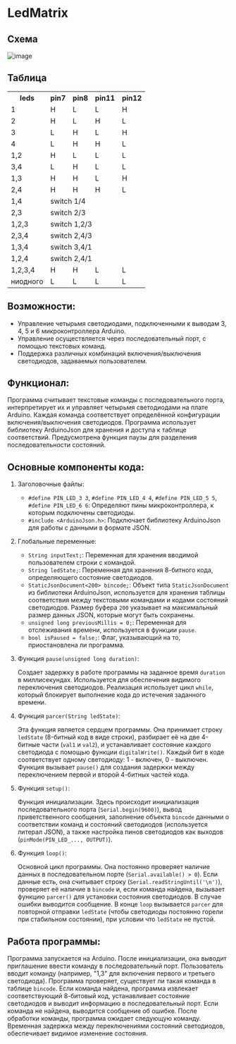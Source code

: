# LedMatrix

## Схема
![image](https://github.com/user-attachments/assets/22dd17e1-5fd4-4038-abb0-b978f6457360)

## Таблица

<table>
  <tbody><tr>
    <th>leds</th>
    <th>pin7</th>
    <th>pin8</th>
    <th>pin11</th>
    <th>pin12</th>
  </tr>
  <tr>
    <td>1</td>
    <td>H</td>
    <td>L</td>
    <td>L</td>
    <td>H</td>
  </tr>
  <tr>
    <td>2</td>
    <td>H</td>
    <td>L</td>
    <td>H</td>
    <td>L</td>
  </tr>
  <tr>
    <td>3</td>
    <td>L</td>
    <td>H</td>
    <td>L</td>
    <td>H</td>
  </tr>
  <tr>
    <td>4</td>
    <td>L</td>
    <td>H</td>
    <td>H</td>
    <td>L</td>
  </tr>
  <tr>
    <td>1,2</td>
    <td>H</td>
    <td>L</td>
    <td>L</td>
    <td>L</td>
  </tr>
  <tr>
    <td>3,4</td>
    <td>L</td>
    <td>H</td>
    <td>L</td>
    <td>L</td>
  </tr>
  <tr>
    <td>1,3</td>
    <td>H</td>
    <td>H</td>
    <td>L</td>
    <td>H</td>
  </tr>
  <tr>
    <td>2,4</td>
    <td>H</td>
    <td>H</td>
    <td>H</td>
    <td>L</td>
  </tr>
  <tr>
    <td>1,4</td>
    <td colspan="4">switch 1/4</td>
  </tr>
  <tr>
    <td>2,3</td>
    <td colspan="4">switch 2/3</td>
  </tr>
  <tr>
    <td>1,2,3</td>
    <td colspan="4">switch 1,2/3</td>
  </tr>
  <tr>
    <td>2,3,4</td>
    <td colspan="4">switch 2,4/3</td>
  </tr>
  <tr>
    <td>1,3,4</td>
    <td colspan="4">switch 3,4/1</td>
  </tr>
  <tr>
    <td>1,2,4</td>
    <td colspan="4">switch 2,4/1</td>
  </tr>
  <tr>
    <td>1,2,3,4</td>
    <td>H</td>
    <td>H</td>
    <td>L</td>
    <td>L</td>
  </tr>
  <tr>
    <td>ниодного</td>
    <td>L</td>
    <td>L</td>
    <td>L</td>
    <td>L</td>
  </tr>
</tbody></table>


## Возможности:

* Управление четырьмя светодиодами, подключенными к выводам 3, 4, 5 и 6 микроконтроллера Arduino.
* Управление осуществляется через последовательный порт, с помощью текстовых команд.
* Поддержка различных комбинаций включения/выключения светодиодов, задаваемых пользователем.


## Функционал:

Программа считывает текстовые команды с последовательного порта, интерпретирует их и управляет четырьмя светодиодами на плате Arduino. Каждая команда соответствует определённой конфигурации включения/выключения светодиодов. Программа использует библиотеку ArduinoJson для хранения и доступа к таблице соответствий. Предусмотрена функция паузы для разделения последовательности состояний.


## Основные компоненты кода:

1. Заголовочные файлы:
   - `#define PIN_LED_3 3`, `#define PIN_LED_4 4`, `#define PIN_LED_5 5`, `#define PIN_LED_6 6`: Определяют пины микроконтроллера, к которым подключены светодиоды.
   - `#include <ArduinoJson.h>`: Подключает библиотеку ArduinoJson для работы с данными в формате JSON.

2. Глобальные переменные:
   - `String inputText;`: Переменная для хранения вводимой пользователем строки с командой.
   - `String ledState;`: Переменная для хранения 8-битного кода, определяющего состояние светодиодов.
   - `StaticJsonDocument<200> bincode;`: Объект типа `StaticJsonDocument` из библиотеки ArduinoJson, используется для хранения таблицы соответствия между текстовыми командами и кодами состояний светодиодов. Размер буфера `200` указывает на максимальный размер данных JSON, которые могут быть сохранены.
   - `unsigned long previousMillis = 0;`: Переменная для отслеживания времени, используется в функции `pause`.
   - `bool isPaused = false;`: Флаг, указывающий на то, приостановлена ли программа.


3. Функция `pause(unsigned long duration)`: 

   Создает задержку в работе программы на заданное время `duration` в миллисекундах. Используется для обеспечения видимого переключения светодиодов. Реализация использует цикл `while`, который блокирует выполнение кода до истечения заданного времени.

4. Функция `parcer(String ledState)`: 

   Эта функция является сердцем программы. Она принимает строку `ledState` (8-битный код в виде строки), разбирает её на две 4-битные части (`val1` и `val2`), и устанавливает состояние каждого светодиода с помощью функции `digitalWrite()`. Каждый бит в коде соответствует одному светодиоду: 1 - включен, 0 - выключен. Функция вызывает `pause()` для создания задержки между переключением первой и второй 4-битных частей кода.

5. Функция `setup()`: 

   Функция инициализации. Здесь происходит инициализация последовательного порта (`Serial.begin(9600)`), вывод приветственного сообщения, заполнение объекта `bincode` данными о соответствии команд и состояний светодиодов (используется литерал JSON), а также настройка пинов светодиодов как выходов (`pinMode(PIN_LED_..., OUTPUT)`).

7. Функция `loop()`: 

   Основной цикл программы. Она постоянно проверяет наличие данных в последовательном порте (`Serial.available() > 0`). Если данные есть, она считывает строку (`Serial.readStringUntil('\n')`), проверяет её наличие в `bincode` и, если команда найдена, вызывает функцию `parcer()` для установки состояния светодиодов. В случае ошибки выводится сообщение. В конце `loop` вызывается `parcer` для повторной отправки `ledState` (чтобы светодиоды постоянно горели при стабильном состоянии), при условии что `ledState` не пустой.


## Работа программы:

Программа запускается на Arduino. После инициализации, она выводит приглашение ввести команду в последовательный порт. Пользователь вводит команду (например, "1,3" для включения первого и третьего светодиода). Программа проверяет, существует ли такая команда в таблице `bincode`. Если команда найдена, программа извлекает соответствующий 8-битовый код, устанавливает состояние светодиодов и выводит информацию в последовательный порт. Если команда не найдена, выводится сообщение об ошибке. После обработки команды, программа ожидает следующую команду. Временная задержка между переключениями состояний светодиодов, обеспечивает видимое изменение состояния.
